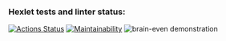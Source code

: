 ### Hexlet tests and linter status:
[![Actions Status](https://github.com/ikhanter/python-project-49/workflows/hexlet-check/badge.svg)](https://github.com/ikhanter/python-project-49/actions)
[![Maintainability](https://api.codeclimate.com/v1/badges/264d99eef6658306b341/maintainability)](https://codeclimate.com/github/ikhanter/python-project-49/maintainability)
![brain-even demonstration](https://asciinema.org/a/SqlkymzIVuVqyxbdyympYCvrr)
